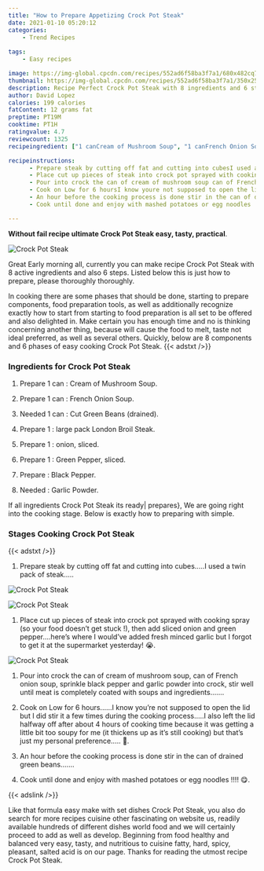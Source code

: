 ```yaml
---
title: "How to Prepare Appetizing Crock Pot Steak"
date: 2021-01-10 05:20:12
categories:
    - Trend Recipes
    
tags:
    - Easy recipes

image: https://img-global.cpcdn.com/recipes/552ad6f58ba3f7a1/680x482cq70/crock-pot-steak-recipe-main-photo.jpg
thumbnail: https://img-global.cpcdn.com/recipes/552ad6f58ba3f7a1/350x250cq70/crock-pot-steak-recipe-main-photo.jpg
description: Recipe Perfect Crock Pot Steak with 8 ingredients and 6 stages of easy cooking.
author: David Lopez
calories: 199 calories
fatContent: 12 grams fat
preptime: PT19M
cooktime: PT1H
ratingvalue: 4.7
reviewcount: 1325
recipeingredient: ["1 canCream of Mushroom Soup", "1 canFrench Onion Soup", "1 canCut Green Beans drained", "1large pack London Broil Steak", "1onion sliced", "1Green Pepper sliced", "Black Pepper", "Garlic Powder"]

recipeinstructions: 
      - Prepare steak by cutting off fat and cutting into cubesI used a twin pack of steak 
      - Place cut up pieces of steak into crock pot sprayed with cooking spray so your food doesnt get stuck  then add sliced onion and green pepperheres where I wouldve added fresh minced garlic but I forgot to get it at the supermarket yesterday  
      - Pour into crock the can of cream of mushroom soup can of French onion soup sprinkle black pepper and garlic powder into crock stir well until meat is completely coated with soups and ingredients 
      - Cook on Low for 6 hoursI know youre not supposed to open the lid but I did stir it a few times during the cooking processI also left the lid halfway off after about 4 hours of cooking time because it was getting a little bit too soupy for me it thickens up as its still cooking but thats just my personal preference  
      - An hour before the cooking process is done stir in the can of drained green beans 
      - Cook until done and enjoy with mashed potatoes or egg noodles  

---
```




**Without fail recipe ultimate Crock Pot Steak easy, tasty, practical**. 


![Crock Pot Steak](https://img-global.cpcdn.com/recipes/552ad6f58ba3f7a1/680x482cq70/crock-pot-steak-recipe-main-photo.jpg "Crock Pot Steak")




Great Early morning all, currently you can make recipe Crock Pot Steak with 8 active ingredients and also 6 steps. Listed below this is just how to prepare, please thoroughly thoroughly.

In cooking there are some phases that should be done, starting to prepare components, food preparation tools, as well as additionally recognize exactly how to start from starting to food preparation is all set to be offered and also delighted in. Make certain you has enough time and no is thinking concerning another thing, because will cause the food to melt, taste not ideal preferred, as well as several others. Quickly, below are 8 components and 6 phases of easy cooking Crock Pot Steak.
{{< adstxt />}}

### Ingredients for Crock Pot Steak


1. Prepare 1 can : Cream of Mushroom Soup.

1. Prepare 1 can : French Onion Soup.

1. Needed 1 can : Cut Green Beans (drained).

1. Prepare 1 : large pack London Broil Steak.

1. Prepare 1 : onion, sliced.

1. Prepare 1 : Green Pepper, sliced.

1. Prepare  : Black Pepper.

1. Needed  : Garlic Powder.



If all ingredients Crock Pot Steak its ready| prepares}, We are going right into the cooking stage. Below is exactly how to preparing with simple.

### Stages Cooking Crock Pot Steak

{{< adstxt />}}


1. Prepare steak by cutting off fat and cutting into cubes.....I used a twin pack of steak.....



![Crock Pot Steak](https://img-global.cpcdn.com/steps/b25553afa0d7a536/160x128cq70/crock-pot-steak-recipe-step-1-photo.jpg" "Crock Pot Steak")

![Crock Pot Steak](https://img-global.cpcdn.com/steps/e23b5d67dbb4cf94/160x128cq70/crock-pot-steak-recipe-step-1-photo.jpg" "Crock Pot Steak")



1. Place cut up pieces of steak into crock pot sprayed with cooking spray (so your food doesn’t get stuck !), then add sliced onion and green pepper....here’s where I would’ve added fresh minced garlic but I forgot to get it at the supermarket yesterday! 😭.



![Crock Pot Steak](https://img-global.cpcdn.com/steps/65d816f2f9a268a8/160x128cq70/crock-pot-steak-recipe-step-2-photo.jpg" "Crock Pot Steak")



1. Pour into crock the can of cream of mushroom soup, can of French onion soup, sprinkle black pepper and garlic powder into crock, stir well until meat is completely coated with soups and ingredients.......



1. Cook on Low for 6 hours......I know you’re not supposed to open the lid but I did stir it a few times during the cooking process.....I also left the lid halfway off after about 4 hours of cooking time because it was getting a little bit too soupy for me (it thickens up as it’s still cooking) but that’s just my personal preference..... 🙂.



1. An hour before the cooking process is done stir in the can of drained green beans.......



1. Cook until done and enjoy with mashed potatoes or egg noodles !!!! 😋.





{{< adslink />}}

Like that formula easy make with set dishes Crock Pot Steak, you also do search for more recipes cuisine other fascinating on website us, readily available hundreds of different dishes world food and we will certainly proceed to add as well as develop. Beginning from food healthy and balanced very easy, tasty, and nutritious to cuisine fatty, hard, spicy, pleasant, salted acid is on our page. Thanks for reading the utmost recipe Crock Pot Steak.
